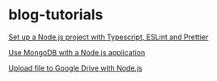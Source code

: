 # blog-tutorials

[Set up a Node.js project with Typescript, ESLint and Prettier](https://github.com/tericcabrel/blog-tutorials/tree/main/node-typescript-starter)

[Use MongoDB with a Node.js application](https://github.com/tericcabrel/blog-tutorials/tree/main/node-typescript-mongo)

[Upload file to Google Drive with Node.js](https://github.com/tericcabrel/blog-tutorials/tree/main/node-gdrive-api)

